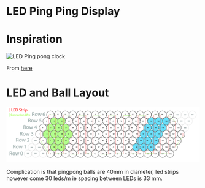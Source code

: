 # LED Ping Ping Display

# Inspiration

![LED Ping pong clock](https://cdn.thingiverse.com/assets/7f/b7/18/cf/33/featured_preview_ppbclocksmall.jpg)

From [here](https://www.thingiverse.com/thing:4091854)

# LED and Ball Layout

![LED and Ball Layout](https://raw.githubusercontent.com/raspberrypisig/ledpingbongdisplay/main/layout%20visualizer-01.jpg)

Complication is that pingpong balls are 40mm in diameter, led strips however come 30 leds/m ie spacing between LEDs is 33 mm.

